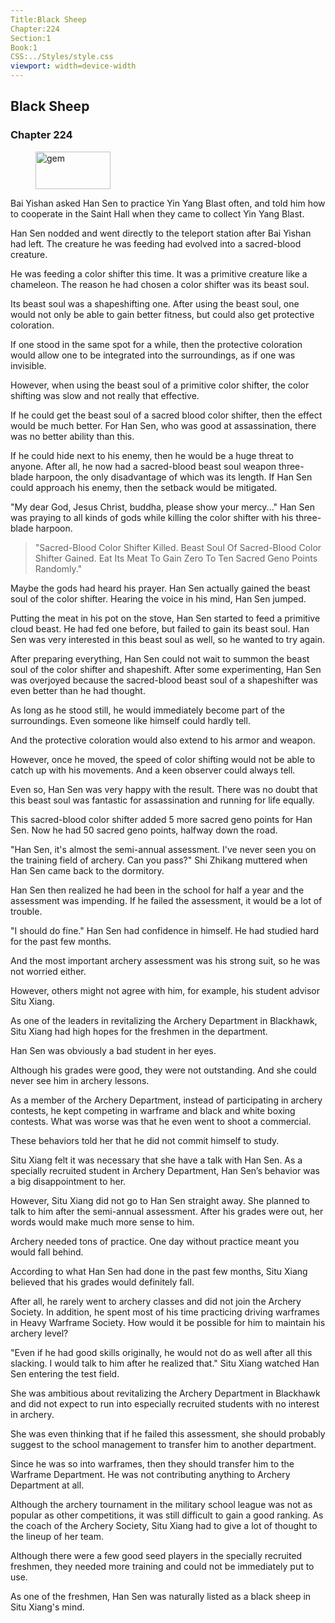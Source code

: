 ```yaml
---
Title:Black Sheep 
Chapter:224 
Section:1 
Book:1 
CSS:../Styles/style.css 
viewport: width=device-width
---
```

  
## Black Sheep
### Chapter 224
  
<figure>
	<img src="../Images/gem.gif" alt="gem" id="gem" width="120" height="60" />
</figure>
  

  
Bai Yishan asked Han Sen to practice Yin Yang Blast often, and told him how to cooperate in the Saint Hall when they came to collect Yin Yang Blast.

Han Sen nodded and went directly to the teleport station after Bai Yishan had left. The creature he was feeding had evolved into a sacred-blood creature.

He was feeding a color shifter this time. It was a primitive creature like a chameleon. The reason he had chosen a color shifter was its beast soul.

Its beast soul was a shapeshifting one. After using the beast soul, one would not only be able to gain better fitness, but could also get protective coloration.

If one stood in the same spot for a while, then the protective coloration would allow one to be integrated into the surroundings, as if one was invisible.

However, when using the beast soul of a primitive color shifter, the color shifting was slow and not really that effective.

If he could get the beast soul of a sacred blood color shifter, then the effect would be much better. For Han Sen, who was good at assassination, there was no better ability than this.

If he could hide next to his enemy, then he would be a huge threat to anyone. After all, he now had a sacred-blood beast soul weapon three-blade harpoon, the only disadvantage of which was its length. If Han Sen could approach his enemy, then the setback would be mitigated.

"My dear God, Jesus Christ, buddha, please show your mercy..." Han Sen was praying to all kinds of gods while killing the color shifter with his three-blade harpoon.

> "Sacred-Blood Color Shifter Killed. Beast Soul Of Sacred-Blood Color Shifter Gained. Eat Its Meat To Gain Zero To Ten Sacred Geno Points Randomly."

Maybe the gods had heard his prayer. Han Sen actually gained the beast soul of the color shifter. Hearing the voice in his mind, Han Sen jumped.

Putting the meat in his pot on the stove, Han Sen started to feed a primitive cloud beast. He had fed one before, but failed to gain its beast soul. Han Sen was very interested in this beast soul as well, so he wanted to try again.

After preparing everything, Han Sen could not wait to summon the beast soul of the color shifter and shapeshift. After some experimenting, Han Sen was overjoyed because the sacred-blood beast soul of a shapeshifter was even better than he had thought.

As long as he stood still, he would immediately become part of the surroundings. Even someone like himself could hardly tell.

And the protective coloration would also extend to his armor and weapon.

However, once he moved, the speed of color shifting would not be able to catch up with his movements. And a keen observer could always tell.

Even so, Han Sen was very happy with the result. There was no doubt that this beast soul was fantastic for assassination and running for life equally.

This sacred-blood color shifter added 5 more sacred geno points for Han Sen. Now he had 50 sacred geno points, halfway down the road.

"Han Sen, it's almost the semi-annual assessment. I've never seen you on the training field of archery. Can you pass?" Shi Zhikang muttered when Han Sen came back to the dormitory.

Han Sen then realized he had been in the school for half a year and the assessment was impending. If he failed the assessment, it would be a lot of trouble.

"I should do fine." Han Sen had confidence in himself. He had studied hard for the past few months.

And the most important archery assessment was his strong suit, so he was not worried either.

However, others might not agree with him, for example, his student advisor Situ Xiang.

As one of the leaders in revitalizing the Archery Department in Blackhawk, Situ Xiang had high hopes for the freshmen in the department.

Han Sen was obviously a bad student in her eyes.

Although his grades were good, they were not outstanding. And she could never see him in archery lessons.

As a member of the Archery Department, instead of participating in archery contests, he kept competing in warframe and black and white boxing contests. What was worse was that he even went to shoot a commercial.

These behaviors told her that he did not commit himself to study.

Situ Xiang felt it was necessary that she have a talk with Han Sen. As a specially recruited student in Archery Department, Han Sen’s behavior was a big disappointment to her.

However, Situ Xiang did not go to Han Sen straight away. She planned to talk to him after the semi-annual assessment. After his grades were out, her words would make much more sense to him.

Archery needed tons of practice. One day without practice meant you would fall behind.

According to what Han Sen had done in the past few months, Situ Xiang believed that his grades would definitely fall.

After all, he rarely went to archery classes and did not join the Archery Society. In addition, he spent most of his time practicing driving warframes in Heavy Warframe Society. How would it be possible for him to maintain his archery level?

"Even if he had good skills originally, he would not do as well after all this slacking. I would talk to him after he realized that." Situ Xiang watched Han Sen entering the test field.

She was ambitious about revitalizing the Archery Department in Blackhawk and did not expect to run into especially recruited students with no interest in archery.

She was even thinking that if he failed this assessment, she should probably suggest to the school management to transfer him to another department.

Since he was so into warframes, then they should transfer him to the Warframe Department. He was not contributing anything to Archery Department at all.

Although the archery tournament in the military school league was not as popular as other competitions, it was still difficult to gain a good ranking. As the coach of the Archery Society, Situ Xiang had to give a lot of thought to the lineup of her team.

Although there were a few good seed players in the specially recruited freshmen, they needed more training and could not be immediately put to use.

As one of the freshmen, Han Sen was naturally listed as a black sheep in Situ Xiang's mind.